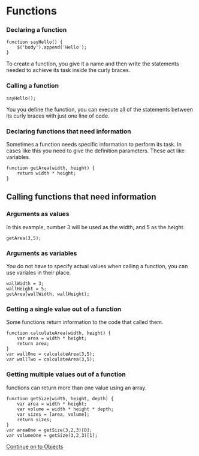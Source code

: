 # Functions


### Declaring a function
``` 
function sayHello() {
	$('body').append('Hello');
}
```
To create a function, you give it a name and then write the statements needed to achieve its task inside the curly braces. 


### Calling a function
```
sayHello();
```
You you define the function, you can execute all of the statements between its curly braces with just one line of code. 


### Declaring functions that need information
Sometimes a function needs specific information to perform its task. In cases like this you need to give the definition parameters. These act like variables. 
```
function getArea(width, height) {
	return width * height;
}
```


## Calling functions that need information


### Arguments as **values**
In this example, number 3 will be used as the width, and 5 as the height. 
```
getArea(3,5);
```

### Arguments as **variables** 
You do not have to specify actual values when calling a function, you can use variales in their place. 
```
wallWidth = 3;
wallHeight = 5;
getArea(wallWidth, wallHeight);
```


### Getting a single value out of a function
Some functions return information to the code that called them.
```
function calculateArea(width, height) {
	var area = width * height;
	return area;
}
var wallOne = calculateArea(3,5);
var wallTwo = calculateArea(3,5);
```


### Getting multiple values out of a function
functions can return more than one value using an array.
```
function getSize(width, height, depth) {
	var area = width * height;
	var volume = width * height * depth;
	var sizes = [area, volume];
	return sizes;
}
var areaOne = getSize(3,2,3)[0];
var volumeOne = getSize(3,2,3)[1];
```	

[Continue on to Objects](/objects.html)
 